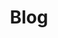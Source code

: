 ---
layout: ../layouts/ListPage.astro
title: Blog
description: Sam Feldstein's blog.
collection: blog
sort: date
construction: true
---
